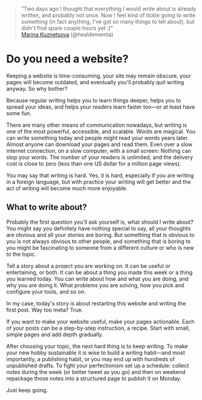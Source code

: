 > "Two days ago I thought that everything I would write about is
already written, and probably not once. Now I feel kind of tickle
going to write something (in fact anything, I've got so many things
to tell about), but didn't find spare couple hours yet :)"<br>
[Marina Kuznetsova](https://mobile.twitter.com/healdementia/status/987440001142095873 "21 Apr 2018")
(@healdementia)

# Do you need a&nbsp;website?

Keeping a website is time-consuming, your site may remain obscure,
your pages will become outdated, and eventually you'll probably
quit writing anyway. So why bother?

Because regular writing helps you to learn things deeper, helps you
to spread your ideas, and helps your readers learn faster too&mdash;or
at least have some fun.

There are many other means of communication nowadays, but writing
is one of the most powerful, accessible, and scalable. Words are
magical. You can write something today and people might read your
words years later. Almost anyone can download your pages and read
them. Even over a slow internet connection, on a slow computer,
with a small screen: Nothing can stop your words. The number of
your readers is unlimited, and the delivery cost is close to zero
(less than one US dollar for a million page views).

You may say that writing is hard. Yes, it is hard, especially if
you are writing in a foreign language, but with practice your writing
will get better and the act of writing will become much more
enjoyable.

## What to write about?

Probably the first question you'll ask yourself is, what should I
write about? You might say you definitely have nothing special to
say, all your thoughts are obvious and all your stories are boring.
But something that is obvious to you is not always obvious to other
people, and something that is boring to you might be fascinating
to someone from a different culture or who is new to the topic.

Tell a story about a project you are working on. It can be useful
or entertaining, or both. It can be about a thing you made this
week or a thing you learned today. You can write about how and what
you are doing, and why you are doing it. What problems you are
solving, how you pick and configure your tools, and so on.

In my case, today's story is about restarting this website and
writing the first post. Way too meta? True.

If you want to make your website useful, make your pages actionable.
Each of your posts can be a step-by-step instruction, a recipe.
Start with small, simple pages and add depth gradually.

After choosing your topic, the next hard thing is to keep writing.
To make your new hobby sustainable it is wise to build a writing
habit&mdash;and most importantly, a publishing habit, or you may
end up with hundreds of unpublished drafts. To fight your perfectionism
set up a schedule: collect notes during the week (or better tweet
as you go) and then on weekend repackage those notes into a structured
page to publish it on Monday.

Just keep going.
